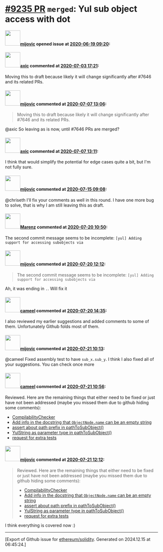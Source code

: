 # [\#9235 PR](https://github.com/ethereum/solidity/pull/9235) `merged`: Yul sub object access with dot

#### <img src="https://avatars.githubusercontent.com/u/23421619?u=50068b46fd9aafcb2b59c0d93b9eb49692ba9c66&v=4" width="50">[mijovic](https://github.com/mijovic) opened issue at [2020-06-19 09:20](https://github.com/ethereum/solidity/pull/9235):



#### <img src="https://avatars.githubusercontent.com/u/20340?v=4" width="50">[axic](https://github.com/axic) commented at [2020-07-03 17:21](https://github.com/ethereum/solidity/pull/9235#issuecomment-653628889):

Moving this to draft because likely it will change significantly after #7646 and its related PRs.

#### <img src="https://avatars.githubusercontent.com/u/23421619?u=50068b46fd9aafcb2b59c0d93b9eb49692ba9c66&v=4" width="50">[mijovic](https://github.com/mijovic) commented at [2020-07-07 13:06](https://github.com/ethereum/solidity/pull/9235#issuecomment-654843550):

> Moving this to draft because likely it will change significantly after #7646 and its related PRs.

@axic So leaving as is now, until #7646 PRs are merged?

#### <img src="https://avatars.githubusercontent.com/u/20340?v=4" width="50">[axic](https://github.com/axic) commented at [2020-07-07 13:11](https://github.com/ethereum/solidity/pull/9235#issuecomment-654846847):

I think that would simplify the potential for edge cases quite a bit, but I'm not fully sure.

#### <img src="https://avatars.githubusercontent.com/u/23421619?u=50068b46fd9aafcb2b59c0d93b9eb49692ba9c66&v=4" width="50">[mijovic](https://github.com/mijovic) commented at [2020-07-15 09:08](https://github.com/ethereum/solidity/pull/9235#issuecomment-658647306):

@chriseth I'll fix your comments as well in this round.
I have one more bug to solve, that is why I am still leaving this as draft.

#### <img src="https://avatars.githubusercontent.com/u/424752?u=2d50de05ec528b9b84f8b905a56e90669b0f8927&v=4" width="50">[Marenz](https://github.com/Marenz) commented at [2020-07-20 10:50](https://github.com/ethereum/solidity/pull/9235#issuecomment-660954515):

The second commit message seems to be incomplete: `[yul] Adding support for accessing subobjects via`

#### <img src="https://avatars.githubusercontent.com/u/23421619?u=50068b46fd9aafcb2b59c0d93b9eb49692ba9c66&v=4" width="50">[mijovic](https://github.com/mijovic) commented at [2020-07-20 12:12](https://github.com/ethereum/solidity/pull/9235#issuecomment-660988893):

> The second commit message seems to be incomplete: `[yul] Adding support for accessing subobjects via`

Ah, it was ending in `.`. Will fix it

#### <img src="https://avatars.githubusercontent.com/u/137030?v=4" width="50">[cameel](https://github.com/cameel) commented at [2020-07-20 14:35](https://github.com/ethereum/solidity/pull/9235#issuecomment-661079058):

I also reviewed my earlier suggestions and added comments to some of them. Unfortunately Github folds most of them.

#### <img src="https://avatars.githubusercontent.com/u/23421619?u=50068b46fd9aafcb2b59c0d93b9eb49692ba9c66&v=4" width="50">[mijovic](https://github.com/mijovic) commented at [2020-07-21 10:13](https://github.com/ethereum/solidity/pull/9235#issuecomment-661767554):

@cameel Fixed assembly test to have `sub_x.sub_y`. I think I also fixed all of your suggestions.
You can check once more

#### <img src="https://avatars.githubusercontent.com/u/137030?v=4" width="50">[cameel](https://github.com/cameel) commented at [2020-07-21 10:56](https://github.com/ethereum/solidity/pull/9235#issuecomment-661786174):

Reviewed. Here are the remaining things that either need to be fixed or just have not been addressed (maybe you missed them due to github hiding some comments):
- [CompilabilityChecker](https://github.com/ethereum/solidity/pull/9235#discussion_r457983385)
- [Add info in the docstring that `ObjectNode.name` can be an empty string](https://github.com/ethereum/solidity/pull/9235#discussion_r457990750)
- [assert about path prefix in pathToSubObject()](https://github.com/ethereum/solidity/pull/9235#discussion_r457432229)
- [YulString as parameter type in pathToSubObject()](https://github.com/ethereum/solidity/pull/9235#discussion_r442997342)
- [request for extra tests](https://github.com/ethereum/solidity/pull/9235#discussion_r443004672)

#### <img src="https://avatars.githubusercontent.com/u/23421619?u=50068b46fd9aafcb2b59c0d93b9eb49692ba9c66&v=4" width="50">[mijovic](https://github.com/mijovic) commented at [2020-07-21 12:12](https://github.com/ethereum/solidity/pull/9235#issuecomment-661818189):

> Reviewed. Here are the remaining things that either need to be fixed or just have not been addressed (maybe you missed them due to github hiding some comments):
> 
> * [CompilabilityChecker](https://github.com/ethereum/solidity/pull/9235#discussion_r457983385)
> * [Add info in the docstring that `ObjectNode.name` can be an empty string](https://github.com/ethereum/solidity/pull/9235#discussion_r457990750)
> * [assert about path prefix in pathToSubObject()](https://github.com/ethereum/solidity/pull/9235#discussion_r457432229)
> * [YulString as parameter type in pathToSubObject()](https://github.com/ethereum/solidity/pull/9235#discussion_r442997342)
> * [request for extra tests](https://github.com/ethereum/solidity/pull/9235#discussion_r443004672)

I think everything is covered now  :)


-------------------------------------------------------------------------------



[Export of Github issue for [ethereum/solidity](https://github.com/ethereum/solidity). Generated on 2024.12.15 at 06:45:24.]
